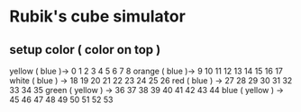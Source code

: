 # Rubik's cube simulator

## setup color ( color on top )

yellow ( blue )->
0 1 2
3 4 5
6 7 8
orange ( blue )->
9 10 11
12 13 14
15 16 17
white ( blue ) ->
18 19 20
21 22 23
24 25 26
red ( blue ) ->
27 28 29
30 31 32
33 34 35
green ( yellow ) ->
36 37 38
39 40 41
42 43 44
blue ( yellow ) ->
45 46 47
48 49 50
51 52 53
